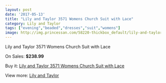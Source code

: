 ```yaml
---
layout: post
date: '2017-05-13'
title: "Lily and Taylor 3571 Womens Church Suit with Lace"
category: Lily and Taylor
tags: ["evening","beaded","dresses","suit","womens"]
image: http://img.princessan.com/58220-thickbox_default/lily-and-taylor-3571-womens-church-suit-with-lace.jpg
---
```

Lily and Taylor 3571 Womens Church Suit with Lace

On Sales: **$238.99**
<a href="https://www.princessan.com/en/lily-and-taylor/25802-lily-and-taylor-3571-womens-church-suit-with-lace.html"><amp-img layout="responsive" width="600" height="600" src="//img.princessan.com/58220-thickbox_default/lily-and-taylor-3571-womens-church-suit-with-lace.jpg" alt="Lily and Taylor 3571 Womens Church Suit with Lace 0" /></a>
<a href="https://www.princessan.com/en/lily-and-taylor/25802-lily-and-taylor-3571-womens-church-suit-with-lace.html"><amp-img layout="responsive" width="600" height="600" src="//img.princessan.com/58221-thickbox_default/lily-and-taylor-3571-womens-church-suit-with-lace.jpg" alt="Lily and Taylor 3571 Womens Church Suit with Lace 1" /></a>

Buy it: [Lily and Taylor 3571 Womens Church Suit with Lace](https://www.princessan.com/en/lily-and-taylor/25802-lily-and-taylor-3571-womens-church-suit-with-lace.html "Lily and Taylor 3571 Womens Church Suit with Lace")

View more: [Lily and Taylor](https://www.princessan.com/en/227-lily-and-taylor "Lily and Taylor")